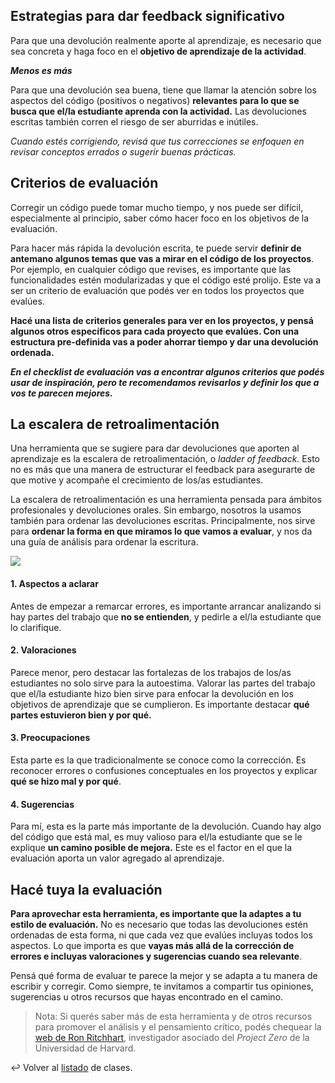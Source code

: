 ## Estrategias para dar feedback significativo

Para que una devolución realmente aporte al aprendizaje, es necesario que sea concreta y haga foco en el **objetivo de aprendizaje de la actividad**.

**_Menos es más_**

Para que una devolución sea buena, tiene que llamar la atención sobre los aspectos del código (positivos o negativos) **relevantes para lo que se busca que el/la estudiante aprenda con la actividad.** Las devoluciones escritas también corren el riesgo de ser aburridas e inútiles.

_Cuando estés corrigiendo, revisá que tus correcciones se enfoquen en revisar conceptos errados o sugerir buenas prácticas._

## Criterios de evaluación

Corregir un código puede tomar mucho tiempo, y nos puede ser difícil, especialmente al principio, saber cómo hacer foco en los objetivos de la evaluación.

Para hacer más rápida la devolución escrita, te puede servir **definir de antemano algunos temas que vas a mirar en el código de los proyectos**. Por ejemplo, en cualquier código que revises, es importante que las funcionalidades estén modularizadas y que el código esté prolijo. Este va a ser un criterio de evaluación que podés ver en todos los proyectos que evalúes.

**Hacé una lista de criterios generales para ver en los proyectos, y pensá algunos otros específicos para cada proyecto que evalúes. Con una estructura pre-definida vas a poder ahorrar tiempo y dar una devolución ordenada.**

**_En el checklist de evaluación vas a encontrar algunos criterios que podés usar de inspiración, pero te recomendamos revisarlos y definir los que a vos te parecen mejores._**

## La escalera de retroalimentación

Una herramienta que se sugiere para dar devoluciones que aporten al aprendizaje es la escalera de retroalimentación, o _ladder of feedback._ Esto no es más que una manera de estructurar el feedback para asegurarte de que motive y acompañe el crecimiento de los/as estudiantes.

La escalera de retroalimentación es una herramienta pensada para ámbitos profesionales y devoluciones orales. Sin embargo, nosotros la usamos también para ordenar las devoluciones escritas. Principalmente, nos sirve para **ordenar la forma en que miramos lo que vamos a evaluar**, y nos da una guía de análisis para ordenar la escritura.

![][1]

#### 1\. Aspectos a aclarar

Antes de empezar a remarcar errores, es importante arrancar analizando si hay partes del trabajo que **no se entienden**, y pedirle a el/la estudiante que lo clarifique.

#### 2\. Valoraciones

Parece menor, pero destacar las fortalezas de los trabajos de los/as estudiantes no solo sirve para la autoestima. Valorar las partes del trabajo que el/la estudiante hizo bien sirve para enfocar la devolución en los objetivos de aprendizaje que se cumplieron. Es importante destacar **qué partes estuvieron bien y por qué.**

#### 3\. Preocupaciones

Esta parte es la que tradicionalmente se conoce como la corrección. Es reconocer errores o confusiones conceptuales en los proyectos y explicar **qué se hizo mal y por qué**.

#### 4\. Sugerencias

Para mí, esta es la parte más importante de la devolución. Cuando hay algo del código que está mal, es muy valioso para el/la estudiante que se le explique **un camino posible de mejora.** Este es el factor en el que la evaluación aporta un valor agregado al aprendizaje.

## Hacé tuya la evaluación

**Para aprovechar esta herramienta, es importante que la adaptes a tu estilo de evaluación.** No es necesario que todas las devoluciones estén ordenadas de esta forma, ni que cada vez que evalúes incluyas todos los aspectos. Lo que importa es que **vayas más allá de la corrección de errores e incluyas valoraciones y sugerencias cuando sea relevante**.

Pensá qué forma de evaluar te parece la mejor y se adapta a tu manera de escribir y corregir. Como siempre, te invitamos a compartir tus opiniones, sugerencias u otros recursos que hayas encontrado en el camino.

> Nota: Si querés saber más de esta herramienta y de otros recursos para promover el análisis y el pensamiento crítico, podés chequear la [web de Ron Ritchhart][2], investigador asociado del _Project Zero_ de la Universidad de Harvard.

:leftwards_arrow_with_hook: Volver al [listado][3] de clases.

[1]: https://s-media-cache-ak0.pinimg.com/originals/f8/34/95/f83495653711def16ca24d3b6df19518.png
[2]: http://www.ronritchhart.com/ronritchhart.com/COT_Resources.html
[3]: https://github.com/acamica/formacion-evaluadores-tecnicos/blob/master/README.md
